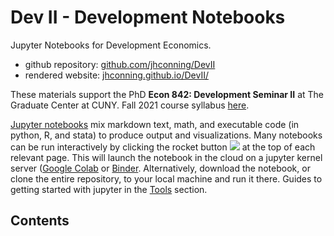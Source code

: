 # Dev II - Development Notebooks

Jupyter Notebooks for Development Economics.

- github repository: [github.com/jhconning/DevII](https://github.com/jhconning/DevII)
- rendered website: [jhconning.github.io/DevII/](https://jhconning.github.io/DevII/) 

These materials support the PhD **Econ 842: Development Seminar II** at The Graduate Center at CUNY. Fall 2021 course syllabus [here](https://drive.google.com/file/d/1Mp3PpgudOVyCmTZG9z78oD6UY7dtcvV5/view?usp=sharing).


[Jupyter notebooks](https://jupyter.org) mix markdown text, math, and executable code (in python, R, and stata) to produce output and visualizations. Many notebooks can be run interactively by clicking the rocket button ![](media/../notebooks/media/launch_button.png) at the top of each relevant page. This will launch the notebook in the cloud on a jupyter kernel server ([Google Colab](https://colab.research.google.com/notebooks/intro.ipynb?utm_source=scs-index) or [Binder](https://mybinder.org). Alternatively, download the notebook, or clone the entire repository, to your local machine and run it there. Guides to getting started with jupyter in the [Tools](notebooks/tools.md) section.

## Contents

```{tableofcontents}
```

